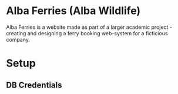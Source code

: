 # Alba Ferries (Alba Wildlife)

Alba Ferries is a website made as part of a larger academic project - creating and designing a ferry booking web-system for a ficticious company.

# Setup

## DB Credentials 
